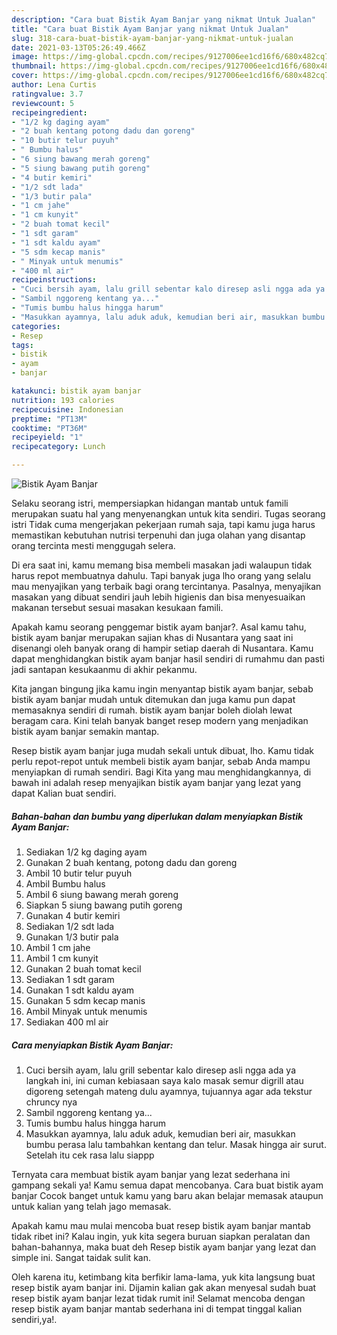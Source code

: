 ```yaml
---
description: "Cara buat Bistik Ayam Banjar yang nikmat Untuk Jualan"
title: "Cara buat Bistik Ayam Banjar yang nikmat Untuk Jualan"
slug: 318-cara-buat-bistik-ayam-banjar-yang-nikmat-untuk-jualan
date: 2021-03-13T05:26:49.466Z
image: https://img-global.cpcdn.com/recipes/9127006ee1cd16f6/680x482cq70/bistik-ayam-banjar-foto-resep-utama.jpg
thumbnail: https://img-global.cpcdn.com/recipes/9127006ee1cd16f6/680x482cq70/bistik-ayam-banjar-foto-resep-utama.jpg
cover: https://img-global.cpcdn.com/recipes/9127006ee1cd16f6/680x482cq70/bistik-ayam-banjar-foto-resep-utama.jpg
author: Lena Curtis
ratingvalue: 3.7
reviewcount: 5
recipeingredient:
- "1/2 kg daging ayam"
- "2 buah kentang potong dadu dan goreng"
- "10 butir telur puyuh"
- " Bumbu halus"
- "6 siung bawang merah goreng"
- "5 siung bawang putih goreng"
- "4 butir kemiri"
- "1/2 sdt lada"
- "1/3 butir pala"
- "1 cm jahe"
- "1 cm kunyit"
- "2 buah tomat kecil"
- "1 sdt garam"
- "1 sdt kaldu ayam"
- "5 sdm kecap manis"
- " Minyak untuk menumis"
- "400 ml air"
recipeinstructions:
- "Cuci bersih ayam, lalu grill sebentar kalo diresep asli ngga ada ya langkah ini, ini cuman kebiasaan saya kalo masak semur digrill atau digoreng setengah mateng dulu ayamnya, tujuannya agar ada tekstur chruncy nya"
- "Sambil nggoreng kentang ya..."
- "Tumis bumbu halus hingga harum"
- "Masukkan ayamnya, lalu aduk aduk, kemudian beri air, masukkan bumbu perasa lalu tambahkan kentang dan telur. Masak hingga air surut. Setelah itu cek rasa lalu siappp"
categories:
- Resep
tags:
- bistik
- ayam
- banjar

katakunci: bistik ayam banjar 
nutrition: 193 calories
recipecuisine: Indonesian
preptime: "PT13M"
cooktime: "PT36M"
recipeyield: "1"
recipecategory: Lunch

---
```



![Bistik Ayam Banjar](https://img-global.cpcdn.com/recipes/9127006ee1cd16f6/680x482cq70/bistik-ayam-banjar-foto-resep-utama.jpg)

Selaku seorang istri, mempersiapkan hidangan mantab untuk famili merupakan suatu hal yang menyenangkan untuk kita sendiri. Tugas seorang istri Tidak cuma mengerjakan pekerjaan rumah saja, tapi kamu juga harus memastikan kebutuhan nutrisi terpenuhi dan juga olahan yang disantap orang tercinta mesti menggugah selera.

Di era  saat ini, kamu memang bisa membeli masakan jadi walaupun tidak harus repot membuatnya dahulu. Tapi banyak juga lho orang yang selalu mau menyajikan yang terbaik bagi orang tercintanya. Pasalnya, menyajikan masakan yang dibuat sendiri jauh lebih higienis dan bisa menyesuaikan makanan tersebut sesuai masakan kesukaan famili. 



Apakah kamu seorang penggemar bistik ayam banjar?. Asal kamu tahu, bistik ayam banjar merupakan sajian khas di Nusantara yang saat ini disenangi oleh banyak orang di hampir setiap daerah di Nusantara. Kamu dapat menghidangkan bistik ayam banjar hasil sendiri di rumahmu dan pasti jadi santapan kesukaanmu di akhir pekanmu.

Kita jangan bingung jika kamu ingin menyantap bistik ayam banjar, sebab bistik ayam banjar mudah untuk ditemukan dan juga kamu pun dapat memasaknya sendiri di rumah. bistik ayam banjar boleh diolah lewat beragam cara. Kini telah banyak banget resep modern yang menjadikan bistik ayam banjar semakin mantap.

Resep bistik ayam banjar juga mudah sekali untuk dibuat, lho. Kamu tidak perlu repot-repot untuk membeli bistik ayam banjar, sebab Anda mampu menyiapkan di rumah sendiri. Bagi Kita yang mau menghidangkannya, di bawah ini adalah resep menyajikan bistik ayam banjar yang lezat yang dapat Kalian buat sendiri.

<!--inarticleads1-->

##### Bahan-bahan dan bumbu yang diperlukan dalam menyiapkan Bistik Ayam Banjar:

1. Sediakan 1/2 kg daging ayam
1. Gunakan 2 buah kentang, potong dadu dan goreng
1. Ambil 10 butir telur puyuh
1. Ambil  Bumbu halus
1. Ambil 6 siung bawang merah goreng
1. Siapkan 5 siung bawang putih goreng
1. Gunakan 4 butir kemiri
1. Sediakan 1/2 sdt lada
1. Gunakan 1/3 butir pala
1. Ambil 1 cm jahe
1. Ambil 1 cm kunyit
1. Gunakan 2 buah tomat kecil
1. Sediakan 1 sdt garam
1. Gunakan 1 sdt kaldu ayam
1. Gunakan 5 sdm kecap manis
1. Ambil  Minyak untuk menumis
1. Sediakan 400 ml air




<!--inarticleads2-->

##### Cara menyiapkan Bistik Ayam Banjar:

1. Cuci bersih ayam, lalu grill sebentar kalo diresep asli ngga ada ya langkah ini, ini cuman kebiasaan saya kalo masak semur digrill atau digoreng setengah mateng dulu ayamnya, tujuannya agar ada tekstur chruncy nya
1. Sambil nggoreng kentang ya...
1. Tumis bumbu halus hingga harum
1. Masukkan ayamnya, lalu aduk aduk, kemudian beri air, masukkan bumbu perasa lalu tambahkan kentang dan telur. Masak hingga air surut. Setelah itu cek rasa lalu siappp




Ternyata cara membuat bistik ayam banjar yang lezat sederhana ini gampang sekali ya! Kamu semua dapat mencobanya. Cara buat bistik ayam banjar Cocok banget untuk kamu yang baru akan belajar memasak ataupun untuk kalian yang telah jago memasak.

Apakah kamu mau mulai mencoba buat resep bistik ayam banjar mantab tidak ribet ini? Kalau ingin, yuk kita segera buruan siapkan peralatan dan bahan-bahannya, maka buat deh Resep bistik ayam banjar yang lezat dan simple ini. Sangat taidak sulit kan. 

Oleh karena itu, ketimbang kita berfikir lama-lama, yuk kita langsung buat resep bistik ayam banjar ini. Dijamin kalian gak akan menyesal sudah buat resep bistik ayam banjar lezat tidak rumit ini! Selamat mencoba dengan resep bistik ayam banjar mantab sederhana ini di tempat tinggal kalian sendiri,ya!.

